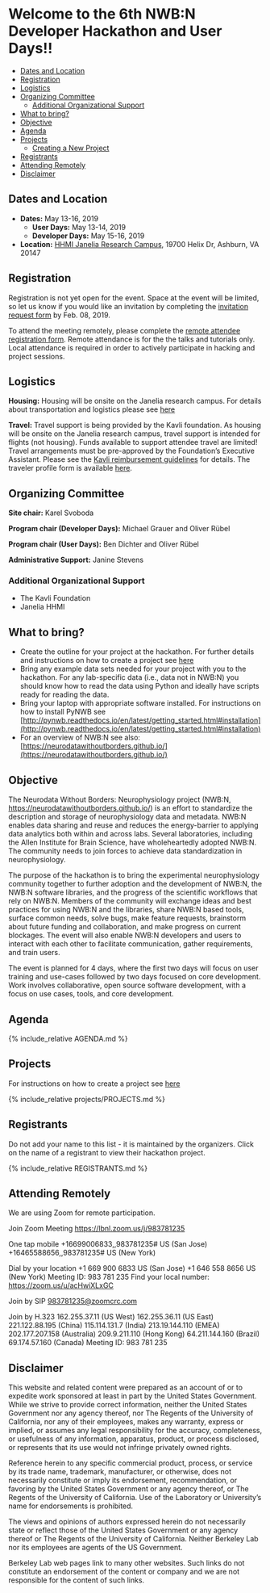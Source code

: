 
# Welcome to the 6th NWB:N Developer Hackathon and User Days!!

  * [Dates and Location](#dates-and-location)
  * [Registration](#registration)
  * [Logistics](#logistics)
  * [Organizing Committee](#organizing-committee)
    * [Additional Organizational Support](#additional-organizational-support)
  * [What to bring?](#what-to-bring)
  * [Objective](#objective)
  * [Agenda](#agenda)
  * [Projects](#projects)
     * [Creating a New Project](projects/README.md)
  * [Registrants](#registrants)
  * [Attending Remotely](#attending-remotely)
  * [Disclaimer](#disclaimer)


## Dates and Location

- **Dates:** May 13-16, 2019
  - **User Days:** May 13-14, 2019
  - **Developer Days:** May 15-16, 2019
- **Location:** [HHMI Janelia Research Campus](https://www.janelia.org/), 19700 Helix Dr, Ashburn, VA 20147

## Registration

Registration is not yet open for the event. Space at the event will be limited, so let us know if you would like an invitation by completing the [invitation request form](https://goo.gl/forms/UCNxxjmnpuAabQx63) by Feb. 08, 2019.

To attend the meeting remotely, please complete the [remote attendee registration form](https://goo.gl/forms/che8NIHzngXLwVIs1).  Remote attendance is for the the talks and tutorials only. Local attendance is required in order to actively participate in hacking and project sessions.

## Logistics

**Housing:** Housing will be onsite on the Janelia research campus. For details about transportation and logistics please see [here](https://www.dropbox.com/s/i2540enmapap05o/Janelia%20travel%20logistics.pdf?dl=0)

**Travel:** Travel support is being provided by the Kavli foundation. As housing will be onsite on the Janelia research campus, travel support is intended for flights (not housing). Funds available to support attendee travel are limited! Travel arrangements must be pre-approved by the Foundation’s Executive Assistant. Please see the [Kavli reimbursement guidelines](travel/Kavli_Reimbursement_Guidelines.pdf) for details. The traveler profile form is available [here](travel/CT_Traveler_Profile.docx).

## Organizing Committee

**Site chair:** Karel Svoboda

**Program chair (Developer Days):** Michael Grauer and Oliver Rübel

**Program chair (User Days):**  Ben Dichter and Oliver Rübel

**Administrative Support:** Janine Stevens

### Additional Organizational Support

- The Kavli Foundation
- Janelia HHMI

## What to bring?

* Create the outline for your project at the hackathon. For further details and instructions on how to create a project see [here](projects/README.md)
* Bring any example data sets needed for your project with you to the hackathon. For any lab-specific data (i.e., data not in NWB:N) you should know how to read the data using Python and ideally have scripts ready for reading the data.
* Bring your laptop with appropriate software installed. For instructions on how to install PyNWB see [http://pynwb.readthedocs.io/en/latest/getting_started.html#installation](http://pynwb.readthedocs.io/en/latest/getting_started.html#installation)
* For an overview of NWB:N see also: [https://neurodatawithoutborders.github.io/](https://neurodatawithoutborders.github.io/)

## Objective

The Neurodata Without Borders: Neurophysiology project (NWB:N, https://neurodatawithoutborders.github.io/) is an effort to standardize the description and storage of neurophysiology data and metadata. NWB:N enables data sharing and reuse and reduces the energy-barrier to applying data analytics both within and across labs. Several laboratories, including the Allen Institute for Brain Science, have wholeheartedly adopted NWB:N. The community needs to join forces to achieve data standardization in neurophysiology.

The purpose of the hackathon is to bring the experimental neurophysiology community together to further adoption and the development of NWB:N, the NWB:N software libraries, and the progress of the scientific workflows that rely on NWB:N. Members of the community will exchange ideas and best practices for using NWB:N and the libraries, share NWB:N based tools, surface common needs, solve bugs, make feature requests, brainstorm about future funding and collaboration, and make progress on current blockages. The event will also enable NWB:N developers and users to interact with each other to facilitate communication, gather requirements, and train users.

The event is planned for 4 days, where the first two days will focus on user training and use-cases followed by two days focused on core development. Work involves collaborative, open source software development, with a focus on use cases, tools, and core development.

## Agenda

<!-- ORGANIZERS: please edit AGENDA.md -->

{% include_relative AGENDA.md %}

## Projects

<a name="ProjectsList"/>

For instructions on how to create a project see [here](projects/README.md)

{% include_relative projects/PROJECTS.md %}

## Registrants

Do not add your name to this list - it is maintained by the organizers. Click on the name of a registrant to view their hackathon project.

<!-- ORGANIZERS: please edit REGISTRANTS.md -->

{% include_relative REGISTRANTS.md %}

## Attending Remotely

We are using Zoom for remote participation.


Join Zoom Meeting
https://lbnl.zoom.us/j/983781235

One tap mobile
+16699006833,,983781235# US (San Jose)
+16465588656,,983781235# US (New York)

Dial by your location
        +1 669 900 6833 US (San Jose)
        +1 646 558 8656 US (New York)
Meeting ID: 983 781 235
Find your local number: https://zoom.us/u/acHwiXLxGC

Join by SIP
983781235@zoomcrc.com

Join by H.323
162.255.37.11 (US West)
162.255.36.11 (US East)
221.122.88.195 (China)
115.114.131.7 (India)
213.19.144.110 (EMEA)
202.177.207.158 (Australia)
209.9.211.110 (Hong Kong)
64.211.144.160 (Brazil)
69.174.57.160 (Canada)
Meeting ID: 983 781 235



## Disclaimer

This website and related content were prepared as an account of or to expedite work sponsored at least in part by the United States Government. While we strive to provide correct information, neither the United States Government nor any agency thereof, nor The Regents of the University of California, nor any of their employees, makes any warranty, express or implied, or assumes any legal responsibility for the accuracy, completeness, or usefulness of any information, apparatus, product, or process disclosed, or represents that its use would not infringe privately owned rights.

Reference herein to any specific commercial product, process, or service by its trade name, trademark, manufacturer, or otherwise, does not necessarily constitute or imply its endorsement, recommendation, or favoring by the United States Government or any agency thereof, or The Regents of the University of California.  Use of the Laboratory or University’s name for endorsements is prohibited.

The views and opinions of authors expressed herein do not necessarily state or reflect those of the United States Government or any agency thereof or The Regents of the University of California.  Neither Berkeley Lab nor its employees are agents of the US Government.

Berkeley Lab web pages link to many other websites.  Such links do not constitute an endorsement of the content or company and we are not responsible for the content of such links.


